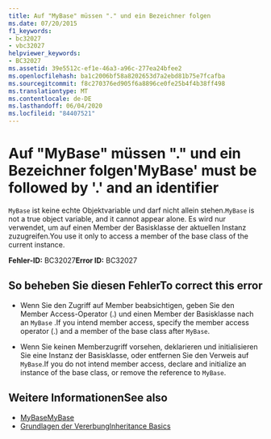 ```yaml
---
title: Auf "MyBase" müssen "." und ein Bezeichner folgen
ms.date: 07/20/2015
f1_keywords:
- bc32027
- vbc32027
helpviewer_keywords:
- BC32027
ms.assetid: 39e5512c-ef1e-46a3-a96c-277ea24bfee2
ms.openlocfilehash: ba1c2006bf58a8202653d7a2ebd81b75e7fcafba
ms.sourcegitcommit: f8c270376ed905f6a8896ce0fe25b4f4b38ff498
ms.translationtype: MT
ms.contentlocale: de-DE
ms.lasthandoff: 06/04/2020
ms.locfileid: "84407521"
---
```

# <a name="mybase-must-be-followed-by--and-an-identifier"></a><span data-ttu-id="79a2e-102">Auf "MyBase" müssen "." und ein Bezeichner folgen</span><span class="sxs-lookup"><span data-stu-id="79a2e-102">'MyBase' must be followed by '.' and an identifier</span></span>
<span data-ttu-id="79a2e-103">`MyBase` ist keine echte Objektvariable und darf nicht allein stehen.</span><span class="sxs-lookup"><span data-stu-id="79a2e-103">`MyBase` is not a true object variable, and it cannot appear alone.</span></span> <span data-ttu-id="79a2e-104">Es wird nur verwendet, um auf einen Member der Basisklasse der aktuellen Instanz zuzugreifen.</span><span class="sxs-lookup"><span data-stu-id="79a2e-104">You use it only to access a member of the base class of the current instance.</span></span>  
  
 <span data-ttu-id="79a2e-105">**Fehler-ID:** BC32027</span><span class="sxs-lookup"><span data-stu-id="79a2e-105">**Error ID:** BC32027</span></span>  
  
## <a name="to-correct-this-error"></a><span data-ttu-id="79a2e-106">So beheben Sie diesen Fehler</span><span class="sxs-lookup"><span data-stu-id="79a2e-106">To correct this error</span></span>  
  
- <span data-ttu-id="79a2e-107">Wenn Sie den Zugriff auf Member beabsichtigen, geben Sie den Member Access-Operator (.) und einen Member der Basisklasse nach an `MyBase` .</span><span class="sxs-lookup"><span data-stu-id="79a2e-107">If you intend member access, specify the member access operator (.) and a member of the base class after `MyBase`.</span></span>  
  
- <span data-ttu-id="79a2e-108">Wenn Sie keinen Memberzugriff vorsehen, deklarieren und initialisieren Sie eine Instanz der Basisklasse, oder entfernen Sie den Verweis auf `MyBase`.</span><span class="sxs-lookup"><span data-stu-id="79a2e-108">If you do not intend member access, declare and initialize an instance of the base class, or remove the reference to `MyBase`.</span></span>  
  
## <a name="see-also"></a><span data-ttu-id="79a2e-109">Weitere Informationen</span><span class="sxs-lookup"><span data-stu-id="79a2e-109">See also</span></span>

- [<span data-ttu-id="79a2e-110">MyBase</span><span class="sxs-lookup"><span data-stu-id="79a2e-110">MyBase</span></span>](../programming-guide/program-structure/me-my-mybase-and-myclass.md#mybase)
- [<span data-ttu-id="79a2e-111">Grundlagen der Vererbung</span><span class="sxs-lookup"><span data-stu-id="79a2e-111">Inheritance Basics</span></span>](../programming-guide/language-features/objects-and-classes/inheritance-basics.md)
